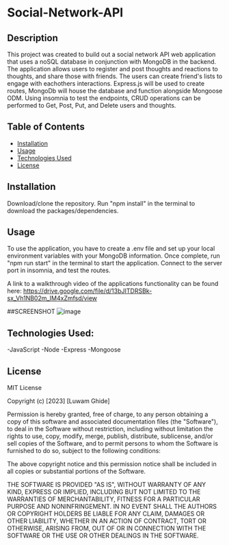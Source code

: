 # Social-Network-API

## Description
This project was created to build out a social network API web application that uses a noSQL database in conjunction with MongoDB in the backend.
The application allows users to register and post thoughts and reactions to thoughts, and share those with friends. The users can create friend's lists to 
engage with eachothers interactions. Express.js will be used to create routes, MongoDb will house the database and function alongside Mongoose ODM. 
Using insomnia to test the endpoints, CRUD operations can be performed to Get, Post, Put, and Delete users and thoughts.


## Table of Contents

- [Installation](#installation)
- [Usage](#usage)
- [Technologies Used](#technologiesused)
- [License](#license)

## Installation

Download/clone the repository. Run "npm install" in the terminal to download the packages/dependencies. 

## Usage

To use the application, you have to create a .env file and set up your local environment variables with your MongoDB information. Once complete, run "npm run start" 
in the terminal to start the application. Connect to the server port in insomnia, and test the routes.

A link to a walkthrough video of the applications functionality can be found here:
https://drive.google.com/file/d/13bJITDRSBk-sx_Vh1NB02m_IM4xZmfsd/view


##SCREENSHOT ![image](https://user-images.githubusercontent.com/111549689/219549028-f38c93ed-48df-4c7e-a7c1-0cf05e9f0d57.png)




## Technologies Used:
-JavaScript
-Node
-Express
-Mongoose

## License

MIT License

Copyright (c) [2023] [Luwam Ghide]

Permission is hereby granted, free of charge, to any person obtaining a copy
of this software and associated documentation files (the "Software"), to deal
in the Software without restriction, including without limitation the rights
to use, copy, modify, merge, publish, distribute, sublicense, and/or sell
copies of the Software, and to permit persons to whom the Software is
furnished to do so, subject to the following conditions:

The above copyright notice and this permission notice shall be included in all
copies or substantial portions of the Software.

THE SOFTWARE IS PROVIDED "AS IS", WITHOUT WARRANTY OF ANY KIND, EXPRESS OR
IMPLIED, INCLUDING BUT NOT LIMITED TO THE WARRANTIES OF MERCHANTABILITY,
FITNESS FOR A PARTICULAR PURPOSE AND NONINFRINGEMENT. IN NO EVENT SHALL THE
AUTHORS OR COPYRIGHT HOLDERS BE LIABLE FOR ANY CLAIM, DAMAGES OR OTHER
LIABILITY, WHETHER IN AN ACTION OF CONTRACT, TORT OR OTHERWISE, ARISING FROM,
OUT OF OR IN CONNECTION WITH THE SOFTWARE OR THE USE OR OTHER DEALINGS IN THE
SOFTWARE.

 
